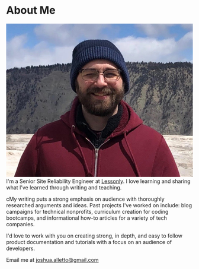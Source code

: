 # About Me
![Placeholder](images/me.jpg)
I'm a Senior Site Reliability Engineer at [Lessonly](https://www.lessonly.com/). I love learning and sharing what I’ve learned through writing and teaching. 

cMy writing puts a strong emphasis on audience with thoroughly researched arguments and ideas. Past projects I've worked on include: blog campaigns for technical nonprofits, curriculum creation for coding bootcamps, and informational how-to articles for a variety of tech companies.

I'd love to work with you on creating strong, in depth, and easy to follow product documentation and tutorials with a focus on an audience of developers.

Email me at <a href="mailto:joshua.alletto@gmail.com">joshua.alletto@gmail.com</a>



